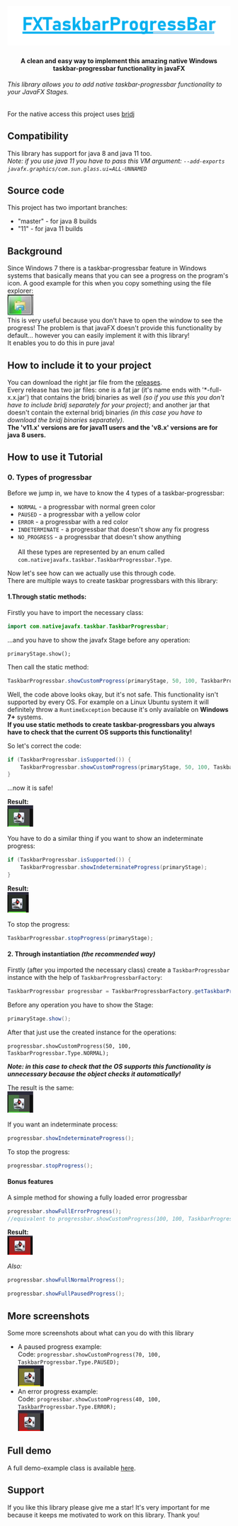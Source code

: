 # ![JavaFXTaskbarProgressbar](images/Logo.png)
<p align="center"><b>A clean and easy way to implement this amazing native Windows taskbar-progressbar functionality in javaFX</b></p>

###### This library allows you to add native taskbar-progressbar functionality to your JavaFX Stages.

For the native access this project uses [bridj](https://github.com/nativelibs4java/BridJ) 

## Compatibility
This library has support for java 8 and java 11 too.<br>
<i>Note: if you use java 11 you have to pass this VM argument: `--add-exports javafx.graphics/com.sun.glass.ui=ALL-UNNAMED`</i>

## Source code
This project has two important branches:
* "master" - for java 8 builds
* "11" - for java 11 builds

## Background
Since Windows 7 there is a taskbar-progressbar feature in Windows systems
that basically means that you can see a progress on the program's icon.
A good example for this when you copy something using the file explorer:<br>
![Taskbar progressbar in windows 7](images/areo-progressbar.jpg) <br>
This is very useful because you don't have to open the window to see the progress!
The problem is that javaFX doesn't provide this functionality by default... however you 
can easily implement it with this library!  
It enables you to do this in pure java!

## How to include it to your project
You can download the right jar file from the [releases](https://github.com/Dansoftowner/FXTaskbarProgressBar/releases). 
<br>
Every release has two jar files: one is a fat jar (it's name ends with '*-full-x.x.jar') that contains the bridj binaries 
as well <i>(so if you use this you don't have to include bridj separately for your project)</i>;
and another jar that doesn't contain the external bridj binaries <i>(in this case you have
to download the bridj binaries separately)</i>.
<br><b>The 'v11.x' versions are for java11 users and the 'v8.x' versions are for java 8 users.</b>

## How to use it Tutorial

### 0. Types of progressbar
Before we jump in, we have to know the 4 types of a taskbar-progressbar:<br>
* `NORMAL` - a progressbar with normal green color
* `PAUSED` - a progressbar with a yellow color
* `ERROR`  - a progressbar with a red color 
* `INDETERMINATE` - a progressbar that doesn't show any fix progress
* `NO_PROGRESS` - a progressbar that doesn't show anything 
<br><br>
All these types are represented by an enum called `com.nativejavafx.taskbar.TaskbarProgressbar.Type`.

Now let's see how can we actually use this through code.<br>
There are multiple ways to create taskbar progressbars with this library:

#### 1.Through static methods:
Firstly you have to import the necessary class:
```java
import com.nativejavafx.taskbar.TaskbarProgressbar; 
```
...and you have to show the javafx Stage before any operation:
```
primaryStage.show();
``` 
Then call the static method:
```java
TaskbarProgressbar.showCustomProgress(primaryStage, 50, 100, TaskbarProgressbar.Type.NORMAL);
```

Well, the code above looks okay, but it's not safe. This functionality isn't supported by every OS. 
For example on a Linux Ubuntu system it will definitely throw a `RuntimeException` because it's only available on <b>Windows 7+</b>
systems.<br> 
<b>If you use static methods to create taskbar-progressbars you always have to check that the current OS 
supports this functionality!</b> 

So let's correct the code:
```java
if (TaskbarProgressbar.isSupported()) {
    TaskbarProgressbar.showCustomProgress(primaryStage, 50, 100, TaskbarProgressbar.Type.NORMAL);
}
```
...now it is safe!

<b>Result:</b><br>
![Normal Taskbar progressbar](images/normal-progress.jpg)

You have to do a similar thing if you want to show an indeterminate progress:
```java
if (TaskbarProgressbar.isSupported()) {
    TaskbarProgressbar.showIndeterminateProgress(primaryStage);
}
```
<b>Result:</b><br>
![Indeterminate Taskbar progressbar](images/indeterminate.gif)

To stop the progress:
```java
TaskbarProgressbar.stopProgress(primaryStage);
```
#### 2. Through instantiation *(the recommended way)*
Firstly (after you imported the necessary class) create a `TaskbarProgressbar` instance with the help of
`TaskbarProgressbarFactory`:
```java
TaskbarProgressbar progressbar = TaskbarProgressbarFactory.getTaskbarProgressbar(primaryStage);
```
Before any operation you have to show the Stage:
```java
primaryStage.show();
```
After that just use the created instance for the operations:
```
progressbar.showCustomProgress(50, 100, TaskbarProgressbar.Type.NORMAL);
```
<b><i>Note: in this case to check that the OS supports this functionality is unnecessary
because the object checks it automatically!</i></b>

The result is the same:<br>
![Normal Taskbar progressbar](images/normal-progress.jpg)

If you want an indeterminate process:
```java
progressbar.showIndeterminateProgress();
```
To stop the progress:
```java
progressbar.stopProgress();
```

#### Bonus features

A simple method for showing a fully loaded error progressbar
```java
progressbar.showFullErrorProgress();
//equivalent to progressbar.showCustomProgress(100, 100, TaskbarProgressbar.Type.ERROR) 
```
<b>Result:</b><br>
![Full errror taskbar progress](images/full-error-progress.jpg)

<i>Also:</i>
```java
progressbar.showFullNormalProgress();
```

```java
progressbar.showFullPausedProgress();
```

## More screenshots
Some more screenshots about what can you do with this library
* A paused progress example:<br>
Code: `progressbar.showCustomProgress(70, 100, TaskbarProgressbar.Type.PAUSED);`<br>
![Paused progress](images/paused-progress.jpg)
* An error progress example:<br>
Code: `progressbar.showCustomProgress(40, 100, TaskbarProgressbar.Type.ERROR);`<br>
![Paused progress](images/error-progress.jpg)

## Full demo
A full demo-example class is available [here](src/test/java/Demo.java). 

## Support
If you like this library please give me a star! It's very important for me 
because it keeps me motivated to work on this library. Thank you!